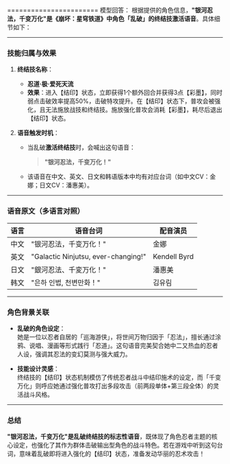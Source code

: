 =======================
模型回答： 根据提供的角色信息，**"银河忍法，千变万化"是《崩坏：星穹铁道》中角色「乱破」的终结技激活语音**。具体细节如下：

---

### **技能归属与效果**
1. **终结技名称**：  
   - **忍道·极·爱死天流**  
   - **效果**：进入【结印】状态，立即获得1个额外回合并获得3点【彩墨】，同时弱点击破效率提高50%，击破特攻提升。在【结印】状态下，普攻会被强化，且无法施放战技和终结技。施放强化普攻会消耗【彩墨】，耗尽后退出【结印】状态。

2. **语音触发时机**：  
   - 当乱破**激活终结技**时，会喊出这句语音：  
     > **"银河忍法，千变万化！"**  
   - 该语音在中文、英文、日文和韩语版本中均有对应台词（如中文CV：金娜；日文CV：潘惠美）。

---

### **语音原文（多语言对照）**
| 语言 | 语音台词                     | 配音演员   |
|------|------------------------------|------------|
| 中文 | "银河忍法，千变万化！"       | 金娜       |
| 英文 | "Galactic Ninjutsu, ever-changing!" | Kendell Byrd |
| 日文 | "銀河忍法、千変万化！"       | 潘惠美     |
| 韩文 | "은하 인법, 천변만화！"       | 김유림     |

---

### **角色背景关联**
- **乱破的角色设定**：  
  她是一位以忍者自居的「巡海游侠」，将世间万物归因于「忍法」，擅长通过涂鸦、说唱、漫画等形式践行「忍道」。这句语音完美契合她中二又热血的忍者人设，强调其忍法的变幻莫测与强大威力。

- **技能设计灵感**：  
  终结技的【结印】状态机制模仿了传统忍者战斗中结印施术的设定，而「千变万化」则呼应她通过强化普攻打出多段攻击（前两段单体+第三段全体）的灵活战斗风格。

---

### **总结**
**"银河忍法，千变万化"是乱破终结技的标志性语音**，既体现了角色忍者主题的核心设定，也强化了其作为群体击破输出型角色的战斗特色。若在游戏中听到这句台词，意味着乱破即将进入强化的【结印】状态，准备发动华丽的忍术攻击！